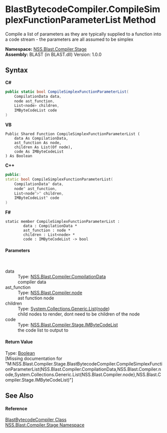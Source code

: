 # BlastBytecodeCompiler.CompileSimplexFunctionParameterList Method 
 

Compile a list of parameters as they are typically supplied to a function into a code stream - the parameters are all assumed to be simplex

**Namespace:**&nbsp;<a href="f44e629d-16ad-ce78-c6d1-bb239589698b">NSS.Blast.Compiler.Stage</a><br />**Assembly:**&nbsp;BLAST (in BLAST.dll) Version: 1.0.0

## Syntax

**C#**<br />
``` C#
public static bool CompileSimplexFunctionParameterList(
	CompilationData data,
	node ast_function,
	List<node> children,
	IMByteCodeList code
)
```

**VB**<br />
``` VB
Public Shared Function CompileSimplexFunctionParameterList ( 
	data As CompilationData,
	ast_function As node,
	children As List(Of node),
	code As IMByteCodeList
) As Boolean
```

**C++**<br />
``` C++
public:
static bool CompileSimplexFunctionParameterList(
	CompilationData^ data, 
	node^ ast_function, 
	List<node^>^ children, 
	IMByteCodeList^ code
)
```

**F#**<br />
``` F#
static member CompileSimplexFunctionParameterList : 
        data : CompilationData * 
        ast_function : node * 
        children : List<node> * 
        code : IMByteCodeList -> bool 

```


#### Parameters
&nbsp;<dl><dt>data</dt><dd>Type: <a href="52667f7e-8dc6-6543-e265-fdc90d6834fa">NSS.Blast.Compiler.CompilationData</a><br />compiler data</dd><dt>ast_function</dt><dd>Type: <a href="7dc9b7e9-64ad-f224-ae1a-4e6639739f56">NSS.Blast.Compiler.node</a><br />ast function node</dd><dt>children</dt><dd>Type: <a href="https://docs.microsoft.com/dotnet/api/system.collections.generic.list-1" target="_blank" rel="noopener noreferrer">System.Collections.Generic.List</a>(<a href="7dc9b7e9-64ad-f224-ae1a-4e6639739f56">node</a>)<br />child nodes to render, dont need to be children of the node</dd><dt>code</dt><dd>Type: <a href="58d16a0d-86d3-8bfb-792d-12e6fd1d4482">NSS.Blast.Compiler.Stage.IMByteCodeList</a><br />the code list to output to</dd></dl>

#### Return Value
Type: <a href="https://docs.microsoft.com/dotnet/api/system.boolean" target="_blank" rel="noopener noreferrer">Boolean</a><br />\[Missing <returns> documentation for "M:NSS.Blast.Compiler.Stage.BlastBytecodeCompiler.CompileSimplexFunctionParameterList(NSS.Blast.Compiler.CompilationData,NSS.Blast.Compiler.node,System.Collections.Generic.List{NSS.Blast.Compiler.node},NSS.Blast.Compiler.Stage.IMByteCodeList)"\]

## See Also


#### Reference
<a href="ba8ee778-19e4-b123-879f-391768337e02">BlastBytecodeCompiler Class</a><br /><a href="f44e629d-16ad-ce78-c6d1-bb239589698b">NSS.Blast.Compiler.Stage Namespace</a><br />
